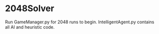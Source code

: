 # 2048Solver

Run GameManager.py for 2048 runs to begin. IntelligentAgent.py contains all AI and heuristic code.
